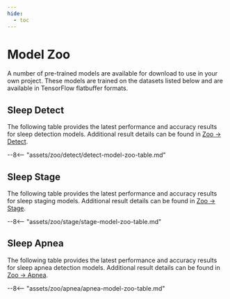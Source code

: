 ```yaml
---
hide:
  - toc
---
```


# Model Zoo

A number of pre-trained models are available for download to use in your own project. These models are trained on the datasets listed below and are available in TensorFlow flatbuffer formats.

## <span class="sk-h2-span">Sleep Detect</span>

The following table provides the latest performance and accuracy results for sleep detection models. Additional result details can be found in [Zoo → Detect](./detect.md).

--8<-- "assets/zoo/detect/detect-model-zoo-table.md"


## <span class="sk-h2-span">Sleep Stage</span>

The following table provides the latest performance and accuracy results for sleep staging models. Additional result details can be found in [Zoo → Stage](./stage.md).

--8<-- "assets/zoo/stage/stage-model-zoo-table.md"

## <span class="sk-h2-span">Sleep Apnea</span>

The following table provides the latest performance and accuracy results for sleep apnea detection models. Additional result details can be found in [Zoo → Apnea](./apnea.md).

--8<-- "assets/zoo/apnea/apnea-model-zoo-table.md"

<!-- ## <span class="sk-h2-span">Sleep Arousal</span>

The following table provides the latest performance and accuracy results for sleep arousal classification models. Additional result details can be found in [Zoo → Arousal](./arousal.md).

--8<-- "assets/zoo/arousal/arousal-model-zoo-table.md" -->
